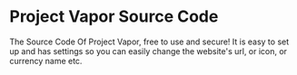 # Project Vapor Source Code
 The Source Code Of Project Vapor, free to use and secure!
It is easy to set up and has settings so you can easily change the website's url, or icon, or currency name etc.